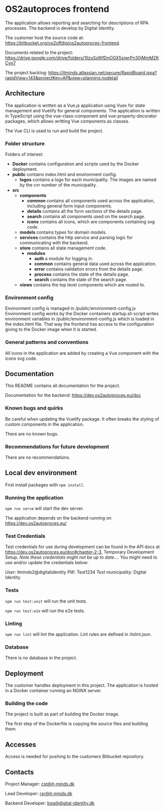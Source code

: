 # OS2autoproces frontend

The application allows reporting and searching for descriptions of RPA processes.
The backend is develop by Digital Identity.

The customer host the source code at: https://bitbucket.org/os2offdig/os2autoproces-frontend.

Documents related to the project: https://drive.google.com/drive/folders/1IIzsSsWfDnOGX5siwrPn30jMmMZKCyn7

The project backlog: https://itminds.atlassian.net/secure/RapidBoard.jspa?rapidView=143&projectKey=AP&view=planning.nodetail

## Architecture

The application is written as a Vue.js application using Vuex for state management and Vuetify for general components.
The application is written in TypeScript using the vue-class-component and vue-property-decorator packages, which allows writting Vue components as classes.

The Vue CLI is used to run and build the project.

### Folder structure

Folders of interest:

- **Docker** contains configuration and scripts used by the Docker deployment.
- **public** contains index.html and environment config.
  - **logos** contains a logo for each municipality. The images are named by the cvr number of the municipality.
- **src**
  - **components**
    - **common** contains all components used across the application, including general form input components.
    - **details** contains all the form sections of the details page.
    - **search** contains all components used on the search page.
    - **icons** contains all icons, which are components containing svg code.
  - **models** contains types for domain models.
  - **services** contains the http service and parsing logic for communicating with the backend.
  - **store** contains all state management code.
    - **modules**
      - **auth** a module for logging in.
      - **common** contains general data used across the application.
      - **error** contains validation errors from the details page.
      - **process** contains the state of the details page.
      - **search** contains the state of the search page.
  - **views** contains the top level components which are routed to.

### Environment config

Environment config is managed in /public/environment-config.js
Environment config works by the Docker containers startup.sh script writes environment variables in /public/environment-config.js which is loaded in the index.html file.
That way the frontend has access to the configuration giving to the Docker image when it is started.

### General patterns and conventions

All icons in the application are added by creating a Vue component with the icons svg code.

## Documentation

This README contains all documentation for the project.

Documentation for the backend: https://dev.os2autoproces.eu/doc

### Known bugs and quirks

Be careful when updating the Vuetify package.
It often breaks the styling of custom components in the application.

There are no known bugs.

### Recommendations for future development

There are no recommendations.

## Local dev environment

First install packages with `npm install`.

### Running the application

`npm run serve` will start the dev server.

The application depends on the backend running on https://dev.os2autoproces.eu/

### Test Credentials

Test credentials for use during development can be found in the API docs at https://dev.os2autoproces.eu/doc#chapter-2-3, Temporary Development Setup. _Note these credentials might not be up to date..._. You might need to use and/or update the credentials below:

_User_: itminds2@digitalidentity
_PW_: Test1234
_Test municipality_: Digital Identity

### Tests

`npm run test:unit` will run the unit tests.

`npm run test:e2e` will run the e2e tests.

### Linting

`npm run lint` will lint the application.
Lint rules are defined in /tslint.json.

### Database

There is no database in the project.

## Deployment

The customer handles deployment in this project.
The application is hosted in a Docker container running an NGINX server.

### Building the code

The project is built as part of building the Docker image.

The first step of the Dockerfile is copying the source files and building them.

## Accesses

Access is needed for pushing to the customers Bitbucket repository.

## Contacts

Project Manager: cst@it-minds.dk

Lead Developer: rsr@it-minds.dk

Backend Developer: bsg@digital-identity.dk
